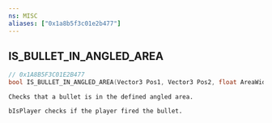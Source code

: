 ```yaml
---
ns: MISC
aliases: ["0x1a8b5f3c01e2b477"]
---
```

## IS_BULLET_IN_ANGLED_AREA

```c
// 0x1A8B5F3C01E2B477
bool IS_BULLET_IN_ANGLED_AREA(Vector3 Pos1, Vector3 Pos2, float AreaWidth, bool IsPlayer);
```

```
Checks that a bullet is in the defined angled area.

bIsPlayer checks if the player fired the bullet.
```
